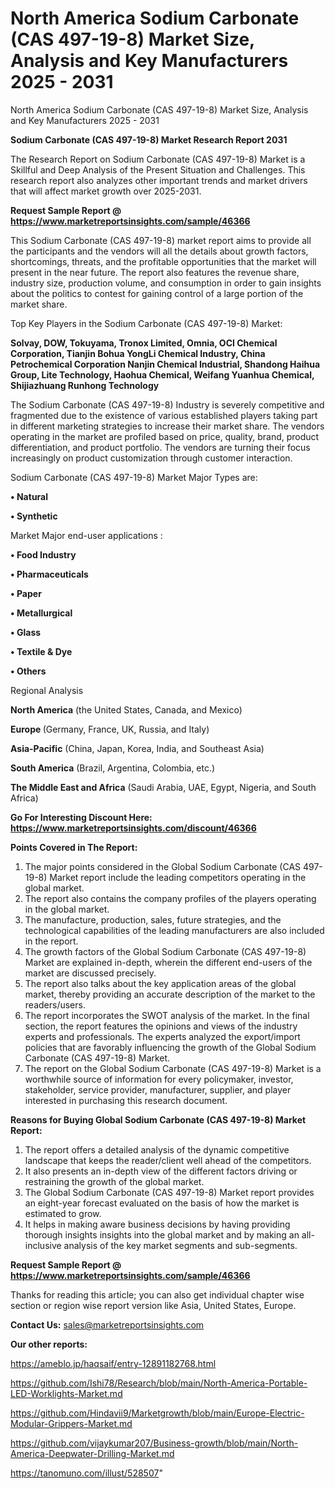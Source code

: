 # North America Sodium Carbonate (CAS 497-19-8) Market Size, Analysis and Key Manufacturers 2025 - 2031
North America Sodium Carbonate (CAS 497-19-8) Market Size, Analysis and Key Manufacturers 2025 - 2031

<strong>Sodium Carbonate (CAS 497-19-8) Market Research Report 2031</strong>

The Research Report on Sodium Carbonate (CAS 497-19-8) Market is a Skillful and Deep Analysis of the Present Situation and Challenges. This research report also analyzes other important trends and market drivers that will affect market growth over 2025-2031.

<strong>Request Sample Report @ <a href=https://www.marketreportsinsights.com/sample/46366>https://www.marketreportsinsights.com/sample/46366</a></strong>

This Sodium Carbonate (CAS 497-19-8) market report aims to provide all the participants and the vendors will all the details about growth factors, shortcomings, threats, and the profitable opportunities that the market will present in the near future. The report also features the revenue share, industry size, production volume, and consumption in order to gain insights about the politics to contest for gaining control of a large portion of the market share.

Top Key Players in the Sodium Carbonate (CAS 497-19-8) Market:

<strong>Solvay, DOW, Tokuyama, Tronox Limited, Omnia, OCI Chemical Corporation, Tianjin Bohua YongLi Chemical Industry, China Petrochemical Corporation Nanjin Chemical Industrial, Shandong Haihua Group, Lite Technology, Haohua Chemical, Weifang Yuanhua Chemical, Shijiazhuang Runhong Technology</strong>

The Sodium Carbonate (CAS 497-19-8) Industry is severely competitive and fragmented due to the existence of various established players taking part in different marketing strategies to increase their market share. The vendors operating in the market are profiled based on price, quality, brand, product differentiation, and product portfolio. The vendors are turning their focus increasingly on product customization through customer interaction.

Sodium Carbonate (CAS 497-19-8) Market Major Types are:

<strong>•  Natural

•  Synthetic</strong>

Market Major end-user applications :

<strong>•  Food Industry

•  Pharmaceuticals

•  Paper

•  Metallurgical

•  Glass

•  Textile & Dye

•  Others</strong>

Regional Analysis

</u><strong><b>North America</b></strong> (the United States, Canada, and Mexico)

<strong><b>Europe </b></strong>(Germany, France, UK, Russia, and Italy)

<strong><b>Asia-Pacific</b></strong> (China, Japan, Korea, India, and Southeast Asia)

<strong><b>South America</b></strong> (Brazil, Argentina, Colombia, etc.)

<strong><b>The Middle East and Africa</b></strong> (Saudi Arabia, UAE, Egypt, Nigeria, and South Africa)

<strong>Go For Interesting Discount Here: <a href=https://www.marketreportsinsights.com/discount/46366>https://www.marketreportsinsights.com/discount/46366</a></strong>

<strong>Points Covered in The Report:</strong>
<ol>
  <li>The major points considered in the Global Sodium Carbonate (CAS 497-19-8) Market report include the leading competitors operating in the global market.</li>
  <li>The report also contains the company profiles of the players operating in the global market.</li>
  <li>The manufacture, production, sales, future strategies, and the technological capabilities of the leading manufacturers are also included in the report.</li>
  <li>The growth factors of the Global Sodium Carbonate (CAS 497-19-8) Market are explained in-depth, wherein the different end-users of the market are discussed precisely.</li>
  <li>The report also talks about the key application areas of the global market, thereby providing an accurate description of the market to the readers/users.</li>
  <li>The report incorporates the SWOT analysis of the market. In the final section, the report features the opinions and views of the industry experts and professionals. The experts analyzed the export/import policies that are favorably influencing the growth of the Global Sodium Carbonate (CAS 497-19-8) Market.</li>
  <li>The report on the Global Sodium Carbonate (CAS 497-19-8) Market is a worthwhile source of information for every policymaker, investor, stakeholder, service provider, manufacturer, supplier, and player interested in purchasing this research document.</li>
</ol>
<strong>Reasons for Buying Global Sodium Carbonate (CAS 497-19-8) Market Report:</strong>

<ol>
  <li>The report offers a detailed analysis of the dynamic competitive landscape that keeps the reader/client well ahead of the competitors.</li>
  <li>It also presents an in-depth view of the different factors driving or restraining the growth of the global market.</li>
  <li>The Global Sodium Carbonate (CAS 497-19-8) Market report provides an eight-year forecast evaluated on the basis of how the market is estimated to grow.</li>
  <li>It helps in making aware business decisions by having providing thorough insights insights into the global market and by making an all-inclusive analysis of the key market segments and sub-segments.</li>
</ol>
<strong>Request Sample Report @ <a href=https://www.marketreportsinsights.com/sample/46366>https://www.marketreportsinsights.com/sample/46366</a></strong>


Thanks for reading this article; you can also get individual chapter wise section or region wise report version like Asia, United States, Europe.

<strong>Contact Us:</strong>
sales@marketreportsinsights.com

<strong>Our other reports:</strong>

<a href=https://ameblo.jp/haqsaif/entry-12891182768.html>https://ameblo.jp/haqsaif/entry-12891182768.html</a>

<a href=https://github.com/Ishi78/Research/blob/main/North-America-Portable-LED-Worklights-Market.md>https://github.com/Ishi78/Research/blob/main/North-America-Portable-LED-Worklights-Market.md</a>

<a href=https://github.com/Hindavii9/Marketgrowth/blob/main/Europe-Electric-Modular-Grippers-Market.md>https://github.com/Hindavii9/Marketgrowth/blob/main/Europe-Electric-Modular-Grippers-Market.md</a>

<a href=https://github.com/vijaykumar207/Business-growth/blob/main/North-America-Deepwater-Drilling-Market.md>https://github.com/vijaykumar207/Business-growth/blob/main/North-America-Deepwater-Drilling-Market.md</a>

<a href=https://tanomuno.com/illust/528507>https://tanomuno.com/illust/528507</a>"
